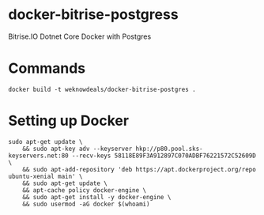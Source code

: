 # docker-bitrise-postgress
Bitrise.IO Dotnet Core Docker with Postgres

# Commands

```
docker build -t weknowdeals/docker-bitrise-postgres .
```

# Setting up Docker
```
sudo apt-get update \
    && sudo apt-key adv --keyserver hkp://p80.pool.sks-keyservers.net:80 --recv-keys 58118E89F3A912897C070ADBF76221572C52609D \
    && sudo apt-add-repository 'deb https://apt.dockerproject.org/repo ubuntu-xenial main' \
    && sudo apt-get update \
    && apt-cache policy docker-engine \
    && sudo apt-get install -y docker-engine \
    && sudo usermod -aG docker $(whoami)
```
